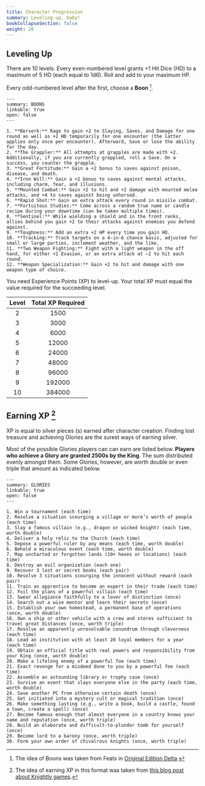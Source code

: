 ```yaml
---
title: Character Progression
summary: Leveling-up, baby!
bookCollapseSection: false
weight: 20
---
```


## Leveling Up

There are 10 levels. Every even-numbered level grants +1 Hit Dice (HD) to a maximum of 5 HD (each equal to 1d6). Roll and add to your maximum HP.

Every odd-numbered level after the first, choose a **Boon** [^1].

```details
---
summary: BOONS
linkable: true
open: false
---

1. **Berserk:** Rage to gain +2 to Slaying, Saves, and Damage for one round as well as +2 HD temporarily for one encounter (the latter applies only once per encounter). Afterward, Save or lose the ability for the day.
2. **The Grappler:** All attempts at grapples are made with +2. Additionally, if you are currently grappled, roll a Save. On a success, you counter the grapple.
3. **Great Fortitude:** Gain a +2 bonus to saves against poison, disease, and death.
4. **Iron Will:** Gain a +2 bonus to saves against mental attacks, including charm, fear, and illusions.
5. **Mounted Combat:** Gain +2 to hit and +2 damage with mounted melee attacks, and +4 to saves against being unhorsed.
6. **Rapid Shot:** Gain an extra attack every round in missile combat.
7. **Fortuitous Studies:** Come across a random true name or candle recipe during your downtime (can be taken multiple times).
8. **Sentinel:** While wielding a shield and in the front ranks, allies behind you gain +2 to their attacks against enemies you defend against.
9. **Toughness:** Add an extra +2 HP every time you gain HD.
10. **Tracking:** Track targets on a 4-in-6 chance basis, adjusted for small or large parties, inclement weather, and the like.
11. **Two Weapon Fighting:** Fight with a light weapon in the off hand, for either +2 Evasion, or an extra attack at –2 to hit each round.
12. **Weapon Specialization:** Gain +2 to hit and damage with one weapon type of choice.
```

You need Experience Points (XP) to level-up. Your total XP must equal the value required for the succeeding level.

| Level | Total XP Required |
| :---: | :---------------: |
|   2   |       1500        |
|   3   |       3000        |
|   4   |       6000        |
|   5   |       12000       |
|   6   |       24000       |
|   7   |       48000       |
|   8   |       96000       |
|   9   |      192000       |
|  10   |      384000       |

## Earning XP [^2]

XP is equal to silver pieces (s) earned after character creation. Finding lost treasure and achieving Glories are the surest ways of earning silver.

Most of the possible Glories players can can earn are listed below. **Players who achieve a Glory are granted 2500s by the King**. The sum distributed evenly amongst them. Some Glories, however, are worth double or even triple that amount as indicated below.

```details
---
summary: GLORIES
linkable: true
open: false
---

1. Win a tournament (each time)
2. Resolve a situation scourging a village or more’s worth of people (each time)
3. Slay a famous villain (e.g., dragon or wicked knight) (each time, worth double)
4. Deliver a holy relic to the Church (each time)
5. Depose a powerful ruler by any means (each time, worth double)
6. Behold a miraculous event (each time, worth double)
7. Map uncharted or forgotten lands (10+ hexes or locations) (each time)
8. Destroy an evil organization (each one)
9. Recover 3 lost or secret books (each pair)
10. Resolve 3 situations scourging the innocent without reward (each pair)
11. Train an apprentice to become an expert in their trade (each time)
12. Foil the plans of a powerful villain (each time)
13. Swear allegiance faithfully to a lover of distinction (once)
14. Search out a wise mentor and learn their secrets (once)
15. Establish your own homestead, a permanent base of operations (once, worth double)
16. Own a ship or other vehicle with a crew and stores sufficient to travel great distances (once, worth triple)
17. Resolve an apparently unresolvable conundrum through cleverness (each time)
18. Lead an institution with at least 20 loyal members for a year (each time)
19. Obtain an official title with real powers and responsibility from your King (once, worth double)
20. Make a lifelong enemy of a powerful foe (each time)
21. Exact revenge for a misdeed done to you by a powerful foe (each time)
22. Assemble an astounding library or trophy case (once)
23. Survive an event that slays everyone else in the party (each time, worth double)
24. Save another PC from otherwise certain death (once)
25. Get initiated into a mystery cult or magical tradition (once)
26. Make something lasting (e.g., write a book, build a castle, found a town, create a spell) (once)
27. Become famous enough that almost everyone in a country knows your name and reputation (once, worth triple)
28. Build an elaborate and difficult-to-plunder tomb for yourself (once)
29. Become lord to a barony (once, worth triple)
30. Form your own order of chivalrous knights (once, worth triple)
```

[^1]: The idea of Boons was taken from Feats in [Original Edition Delta](http://www.oedgames.com/).
[^2]: The idea of earning XP in this format was taken from [this blog post about Knightly games](https://riseupcomus.blogspot.com/2018/04/the-matter-of-marcher-lords.html).
